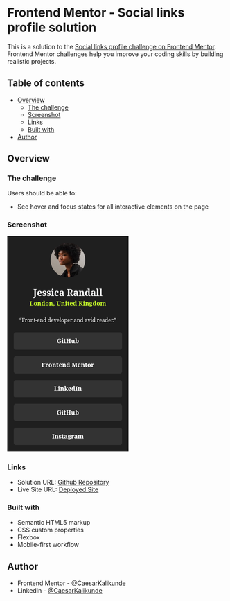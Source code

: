 # Frontend Mentor - Social links profile solution

This is a solution to the [Social links profile challenge on Frontend Mentor](https://www.frontendmentor.io/challenges/social-links-profile-UG32l9m6dQ). Frontend Mentor challenges help you improve your coding skills by building realistic projects. 

## Table of contents

- [Overview](#overview)
  - [The challenge](#the-challenge)
  - [Screenshot](#screenshot)
  - [Links](#links)
  - [Built with](#built-with)
- [Author](#author)

## Overview

### The challenge

Users should be able to:

- See hover and focus states for all interactive elements on the page

### Screenshot

![](./screenshot.png)

### Links

- Solution URL: [Github Repository](https://github.com/CaesarKalikunde/social-links-profile)
- Live Site URL: [Deployed Site](https://caesarkalikunde.github.io/social-links-profile/)

### Built with

- Semantic HTML5 markup
- CSS custom properties
- Flexbox
- Mobile-first workflow

## Author
- Frontend Mentor - [@CaesarKalikunde](https://www.frontendmentor.io/profile/CaesarKalikunde)
- LinkedIn - [@CaesarKalikunde](https://www.linkedin.com/in/caesar-kalikunde-ba62532a9/)
